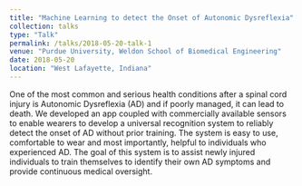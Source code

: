 ```yaml
---
title: "Machine Learning to detect the Onset of Autonomic Dysreflexia"
collection: talks
type: "Talk"
permalink: /talks/2018-05-20-talk-1
venue: "Purdue University, Weldon School of Biomedical Engineering"
date: 2018-05-20
location: "West Lafayette, Indiana"
---
```


One of the most common and serious health conditions after a spinal cord injury is Autonomic Dysreflexia (AD) and if poorly managed, it can lead to death. We developed an app coupled with commercially available sensors to enable wearers to develop a universal recognition system to reliably detect the onset of AD without prior training. The system is easy to use, comfortable to wear and most importantly, helpful to individuals who experienced AD. The goal of this
system is to assist newly injured individuals to train themselves to identify their own AD symptoms and provide continuous medical oversight.
